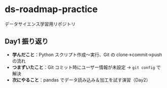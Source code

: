 # ds-roadmap-practice
データサイエンス学習用リポジトリ
## Day1 振り返り

- **学んだこと**：Python スクリプト作成～実行、Git の clone→commit→push の流れ  
- **つまずいたこと**：Git コミット時にユーザー情報が未設定 → `git config` で解決  
- **次にやること**：pandas でデータ読み込み＆加工を試す演習（Day2）
